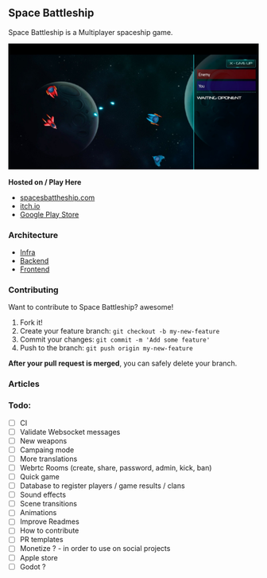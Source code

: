 ## Space Battleship

Space Battleship is a Multiplayer spaceship game.


![Space Battleship lmage](./public/images/image.jpg)


**Hosted on / Play Here**

- [spacesbattheship.com](https://spacesbattleship.com/)
- [itch.io](https://karran.itch.io/space-battleship)
- [Google Play Store](https://play.google.com/store/apps/details?id=com.spacebattleship.app)

### Architecture

- [Infra](./infra)
- [Backend](./node_server)
- [Frontend](./phaser_game)

### Contributing

Want to contribute to Space Battleship? awesome!

1. Fork it!
2. Create your feature branch: `git checkout -b my-new-feature`
3. Commit your changes: `git commit -m 'Add some feature'`
4. Push to the branch: `git push origin my-new-feature`

**After your pull request is merged**, you can safely delete your branch.

### Articles

### Todo:

- [ ] CI
- [ ] Validate Websocket messages
- [ ] New weapons
- [ ] Campaing mode
- [ ] More translations
- [ ] Webrtc Rooms (create, share, password, admin, kick, ban)
- [ ] Quick game
- [ ] Database to register players / game results / clans
- [ ] Sound effects
- [ ] Scene transitions
- [ ] Animations
- [ ] Improve Readmes
- [ ] How to contribute
- [ ] PR templates
- [ ] Monetize ? - in order to use on social projects
- [ ] Apple store
- [ ] Godot ?
